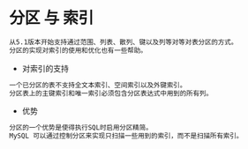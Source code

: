 # 分区 与 索引

```md
从5.1版本开始支持通过范围、列表、散列、键以及列等对等对表分区的方式。
分区的实现对索引的使用和优化也有一些帮助。
```

* 对索引的支持
```md
一个已分区的表不支持全文本索引、空间索引以及外键索引。
分区表上的主键索引和唯一索引必须包含分区表达式中用到的所有列。
```

* 优势
```md
分区的一个优势是使得执行SQL时启用分区精简。
MySQL 可以通过控制分区来实现只扫描一些用到的索引，而不是扫描所有索引。
```
